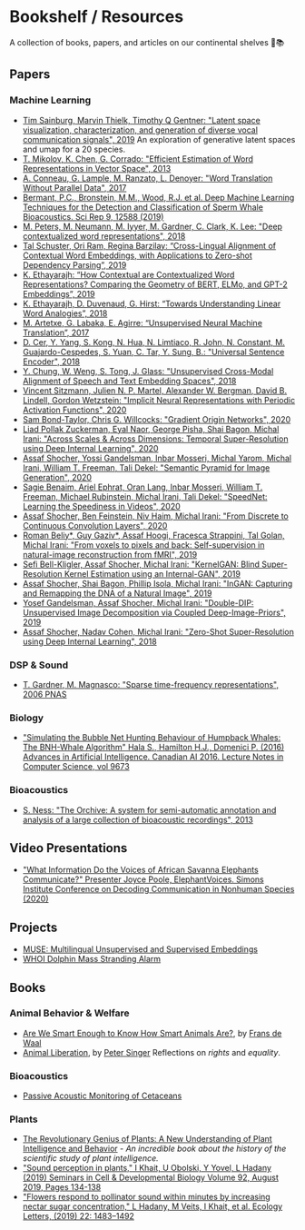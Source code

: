 # Bookshelf / Resources

A collection of books, papers, and articles on our continental shelves 🌊📚

## Papers

### Machine Learning
- [Tim Sainburg, Marvin Thielk, Timothy Q Gentner: "Latent space visualization, characterization, and generation of diverse vocal communication signals", 2019](https://www.biorxiv.org/content/biorxiv/early/2019/12/11/870311.full.pdf) An exploration of generative latent spaces and umap for a 20 species.
- [T. Mikolov, K. Chen, G. Corrado: "Efficient Estimation of Word Representations in Vector Space", 2013](http://arxiv.org/abs/1301.3781)
- [A. Conneau, G. Lample, M. Ranzato, L. Denoyer: "Word Translation Without Parallel Data", 2017](http://arxiv.org/abs/1710.04087)
- [Bermant, P.C., Bronstein, M.M., Wood, R.J. et al. Deep Machine Learning Techniques for the Detection and Classification of Sperm Whale Bioacoustics. Sci Rep 9, 12588 (2019)](https://www.nature.com/articles/s41598-019-48909-4)
- [M. Peters, M. Neumann, M. Iyyer, M. Gardner, C. Clark, K. Lee: "Deep contextualized word representations", 2018](http://arxiv.org/abs/1802.05365)
- [Tal Schuster, Ori Ram, Regina Barzilay: “Cross-Lingual Alignment of Contextual Word Embeddings, with Applications to Zero-shot Dependency Parsing”, 2019](http://arxiv.org/abs/1902.09492)
- [K. Ethayarajh: “How Contextual are Contextualized Word Representations? Comparing the Geometry of BERT, ELMo, and GPT-2 Embeddings”, 2019](https://www.aclweb.org/anthology/D19-1006.pdf)
- [K. Ethayarajh, D. Duvenaud, G. Hirst: “Towards Understanding Linear Word Analogies”, 2018](http://arxiv.org/abs/1810.04882)
- [M. Artetxe, G. Labaka, E. Agirre: “Unsupervised Neural Machine Translation”, 2017](http://arxiv.org/abs/1710.11041)
- [D. Cer, Y. Yang, S. Kong, N. Hua, N. Limtiaco, R. John, N. Constant, M. Guajardo-Cespedes, S. Yuan, C. Tar, Y. Sung, B.: "Universal Sentence Encoder", 2018](http://arxiv.org/abs/1803.11175)
- [Y. Chung, W. Weng, S. Tong, J. Glass: "Unsupervised Cross-Modal Alignment of Speech and Text Embedding Spaces", 2018](http://arxiv.org/abs/1805.07467)
- [Vincent Sitzmann, Julien N. P. Martel, Alexander W. Bergman, David B. Lindell, Gordon Wetzstein: "Implicit Neural Representations with Periodic Activation Functions", 2020](https://arxiv.org/abs/2006.09661)
- [Sam Bond-Taylor, Chris G. Willcocks: "Gradient Origin Networks", 2020](https://arxiv.org/abs/2007.02798)
- [Liad Pollak Zuckerman, Eyal Naor, George Pisha, Shai Bagon, Michal Irani: "Across Scales & Across Dimensions: Temporal Super-Resolution using Deep Internal Learning", 2020](http://www.wisdom.weizmann.ac.il/~vision/DeepTemporalSR/supplementary/AcrossScalesAndDimensions_ECCV2020.pdf)
- [Assaf Shocher, Yossi Gandelsman, Inbar Mosseri, Michal Yarom, Michal Irani, William T. Freeman, Tali Dekel: "Semantic Pyramid for Image Generation", 2020](https://openaccess.thecvf.com/content_CVPR_2020/papers/Shocher_Semantic_Pyramid_for_Image_Generation_CVPR_2020_paper.pdf)
- [Sagie Benaim, Ariel Ephrat, Oran Lang, Inbar Mosseri, William T. Freeman, Michael Rubinstein, Michal Irani, Tali Dekel: "SpeedNet: Learning the Speediness in Videos", 2020](https://openaccess.thecvf.com/content_CVPR_2020/papers/Benaim_SpeedNet_Learning_the_Speediness_in_Videos_CVPR_2020_paper.pdf)
- [Assaf Shocher, Ben Feinstein, Niv Haim, Michal Irani: "From Discrete to Continuous Convolution Layers", 2020](https://arxiv.org/pdf/2006.11120.pdf)
- [Roman Beliy*, Guy Gaziv*, Assaf Hoogi, Fracesca Strappini, Tal Golan, Michal Irani: "From voxels to pixels and back: Self-supervision in natural-image reconstruction from fMRI", 2019](http://papers.nips.cc/paper/8879-from-voxels-to-pixels-and-back-self-supervision-in-natural-image-reconstruction-from-fmri.pdf)
- [Sefi Bell-Kligler, Assaf Shocher, Michal Irani: "KernelGAN: Blind Super-Resolution Kernel Estimation using an Internal-GAN", 2019](http://papers.nips.cc/paper/8321-blind-super-resolution-kernel-estimation-using-an-internal-gan.pdf)
- [Assaf Shocher, Shai Bagon, Phillip Isola, Michal Irani: "InGAN: Capturing and Remapping the DNA of a Natural Image", 2019](http://openaccess.thecvf.com/content_ICCV_2019/papers/Shocher_InGAN_Capturing_and_Retargeting_the_DNA_of_a_Natural_Image_ICCV_2019_paper.pdf)
- [Yosef Gandelsman, Assaf Shocher, Michal Irani: "Double-DIP: Unsupervised Image Decomposition via Coupled Deep-Image-Priors", 2019](http://www.wisdom.weizmann.ac.il/~vision/DoubleDIP/resources/DoubleDIP.pdf)
- [Assaf Shocher, Nadav Cohen, Michal Irani: "Zero-Shot Super-Resolution using Deep Internal Learning", 2018](http://www.weizmann.ac.il/math/irani/sites/math.irani/files/uploads/zssr_cameraready.pdf)

### DSP & Sound

- [T. Gardner, M. Magnasco: "Sparse time-frequency representations", 2006 PNAS](https://doi.org/10.1073/pnas.0601707103)

### Biology
- ["Simulating the Bubble Net Hunting Behaviour of Humpback Whales: The BNH-Whale Algorithm" Hala S., Hamilton H.J., Domenici P. (2016) Advances in Artificial Intelligence. Canadian AI 2016. Lecture Notes in Computer Science, vol 9673](https://doi.org/10.1007/978-3-319-34111-8_5)

### Bioacoustics

- [S. Ness: "The Orchive: A system for semi-automatic annotation and analysis of a large collection of bioacoustic recordings", 2013](https://dspace.library.uvic.ca/handle/1828/5109)

## Video Presentations
- ["What Information Do the Voices of African Savanna Elephants Communicate?" Presenter Joyce Poole, ElephantVoices. Simons Institute Conference on Decoding Communication in Nonhuman Species (2020)](https://www.youtube.com/watch?v=FEu7X6Y1IJs#action=share)

## Projects

- [MUSE: Multilingual Unsupervised and Supervised Embeddings](https://github.com/facebookresearch/MUSE)
- [WHOI Dolphin Mass Stranding Alarm](https://www.whoi.edu/news-insights/content/bioacoustic-alarms/)

## Books

### Animal Behavior & Welfare

- [Are We Smart Enough to Know How Smart Animals Are?](https://openlibrary.org/works/OL17762162W/Are_We_Smart_Enough_to_Know_How_Smart_Animals_Are), by [Frans de Waal](https://openlibrary.org/authors/OL2631049A/Frans_de_Waal)
- [Animal Liberation](https://archive.org/details/animalliberation00sing_0), by [Peter Singer](https://archive.org/search.php?query=creator%3A%22Singer%2C+Peter%22)
Reflections on _rights_ and _equality_.

### Bioacoustics

- [Passive Acoustic Monitoring of Cetaceans](https://www.cambridge.org/core/books/passive-acoustic-monitoring-of-cetaceans/8D59083194B2634B9F490635EAF23653)

### Plants

- [The Revolutionary Genius of Plants: A New Understanding of Plant Intelligence and Behavior](https://www.goodreads.com/book/show/35721619-the-revolutionary-genius-of-plants) - _An incredible book about the history of the scientific study of plant intelligence._
- ["Sound perception in plants," I Khait, U Obolski, Y Yovel, L Hadany (2019) Seminars in Cell & Developmental Biology
Volume 92, August 2019, Pages 134-138](https://www.religiousforums.com/data/attachment-files/2019/12/41404_8010913bbc49e4214f9f4e521832a134.pdf)
- ["Flowers respond to pollinator sound within minutes by increasing nectar sugar concentration," L Hadany, M Veits, I Khait, et al. Ecology Letters, (2019) 22: 1483–1492](https://onlinelibrary.wiley.com/doi/pdf/10.1111/ele.13331)

